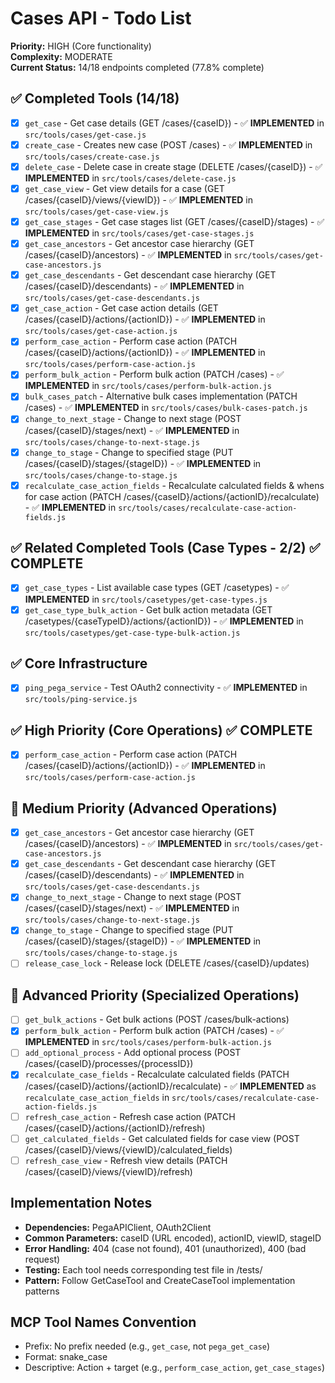 # Cases API - Todo List

**Priority:** HIGH (Core functionality)  
**Complexity:** MODERATE  
**Current Status:** 14/18 endpoints completed (77.8% complete)

## ✅ Completed Tools (14/18)
- [x] `get_case` - Get case details (GET /cases/{caseID}) - ✅ **IMPLEMENTED** in `src/tools/cases/get-case.js`
- [x] `create_case` - Creates new case (POST /cases) - ✅ **IMPLEMENTED** in `src/tools/cases/create-case.js`
- [x] `delete_case` - Delete case in create stage (DELETE /cases/{caseID}) - ✅ **IMPLEMENTED** in `src/tools/cases/delete-case.js`
- [x] `get_case_view` - Get view details for a case (GET /cases/{caseID}/views/{viewID}) - ✅ **IMPLEMENTED** in `src/tools/cases/get-case-view.js`
- [x] `get_case_stages` - Get case stages list (GET /cases/{caseID}/stages) - ✅ **IMPLEMENTED** in `src/tools/cases/get-case-stages.js`
- [x] `get_case_ancestors` - Get ancestor case hierarchy (GET /cases/{caseID}/ancestors) - ✅ **IMPLEMENTED** in `src/tools/cases/get-case-ancestors.js`
- [x] `get_case_descendants` - Get descendant case hierarchy (GET /cases/{caseID}/descendants) - ✅ **IMPLEMENTED** in `src/tools/cases/get-case-descendants.js`
- [x] `get_case_action` - Get case action details (GET /cases/{caseID}/actions/{actionID}) - ✅ **IMPLEMENTED** in `src/tools/cases/get-case-action.js`
- [x] `perform_case_action` - Perform case action (PATCH /cases/{caseID}/actions/{actionID}) - ✅ **IMPLEMENTED** in `src/tools/cases/perform-case-action.js`
- [x] `perform_bulk_action` - Perform bulk action (PATCH /cases) - ✅ **IMPLEMENTED** in `src/tools/cases/perform-bulk-action.js`
- [x] `bulk_cases_patch` - Alternative bulk cases implementation (PATCH /cases) - ✅ **IMPLEMENTED** in `src/tools/cases/bulk-cases-patch.js`
- [x] `change_to_next_stage` - Change to next stage (POST /cases/{caseID}/stages/next) - ✅ **IMPLEMENTED** in `src/tools/cases/change-to-next-stage.js`
- [x] `change_to_stage` - Change to specified stage (PUT /cases/{caseID}/stages/{stageID}) - ✅ **IMPLEMENTED** in `src/tools/cases/change-to-stage.js`
- [x] `recalculate_case_action_fields` - Recalculate calculated fields & whens for case action (PATCH /cases/{caseID}/actions/{actionID}/recalculate) - ✅ **IMPLEMENTED** in `src/tools/cases/recalculate-case-action-fields.js`

## ✅ Related Completed Tools (Case Types - 2/2) ✅ COMPLETE
- [x] `get_case_types` - List available case types (GET /casetypes) - ✅ **IMPLEMENTED** in `src/tools/casetypes/get-case-types.js`
- [x] `get_case_type_bulk_action` - Get bulk action metadata (GET /casetypes/{caseTypeID}/actions/{actionID}) - ✅ **IMPLEMENTED** in `src/tools/casetypes/get-case-type-bulk-action.js`

## ✅ Core Infrastructure
- [x] `ping_pega_service` - Test OAuth2 connectivity - ✅ **IMPLEMENTED** in `src/tools/ping-service.js`

## ✅ High Priority (Core Operations) ✅ COMPLETE
- [x] `perform_case_action` - Perform case action (PATCH /cases/{caseID}/actions/{actionID}) - ✅ **IMPLEMENTED** in `src/tools/cases/perform-case-action.js`

## 🔄 Medium Priority (Advanced Operations)
- [x] `get_case_ancestors` - Get ancestor case hierarchy (GET /cases/{caseID}/ancestors) - ✅ **IMPLEMENTED** in `src/tools/cases/get-case-ancestors.js`
- [x] `get_case_descendants` - Get descendant case hierarchy (GET /cases/{caseID}/descendants) - ✅ **IMPLEMENTED** in `src/tools/cases/get-case-descendants.js`
- [x] `change_to_next_stage` - Change to next stage (POST /cases/{caseID}/stages/next) - ✅ **IMPLEMENTED** in `src/tools/cases/change-to-next-stage.js`
- [x] `change_to_stage` - Change to specified stage (PUT /cases/{caseID}/stages/{stageID}) - ✅ **IMPLEMENTED** in `src/tools/cases/change-to-stage.js`
- [ ] `release_case_lock` - Release lock (DELETE /cases/{caseID}/updates)

## 🔄 Advanced Priority (Specialized Operations)
- [ ] `get_bulk_actions` - Get bulk actions (POST /cases/bulk-actions)
- [x] `perform_bulk_action` - Perform bulk action (PATCH /cases) - ✅ **IMPLEMENTED** in `src/tools/cases/perform-bulk-action.js`
- [ ] `add_optional_process` - Add optional process (POST /cases/{caseID}/processes/{processID})
- [x] `recalculate_case_fields` - Recalculate calculated fields (PATCH /cases/{caseID}/actions/{actionID}/recalculate) - ✅ **IMPLEMENTED** as `recalculate_case_action_fields` in `src/tools/cases/recalculate-case-action-fields.js`
- [ ] `refresh_case_action` - Refresh case action (PATCH /cases/{caseID}/actions/{actionID}/refresh)
- [ ] `get_calculated_fields` - Get calculated fields for case view (POST /cases/{caseID}/views/{viewID}/calculated_fields)
- [ ] `refresh_case_view` - Refresh view details (PATCH /cases/{caseID}/views/{viewID}/refresh)

## Implementation Notes
- **Dependencies:** PegaAPIClient, OAuth2Client
- **Common Parameters:** caseID (URL encoded), actionID, viewID, stageID
- **Error Handling:** 404 (case not found), 401 (unauthorized), 400 (bad request)
- **Testing:** Each tool needs corresponding test file in /tests/
- **Pattern:** Follow GetCaseTool and CreateCaseTool implementation patterns

## MCP Tool Names Convention
- Prefix: No prefix needed (e.g., `get_case`, not `pega_get_case`)
- Format: snake_case
- Descriptive: Action + target (e.g., `perform_case_action`, `get_case_stages`)
